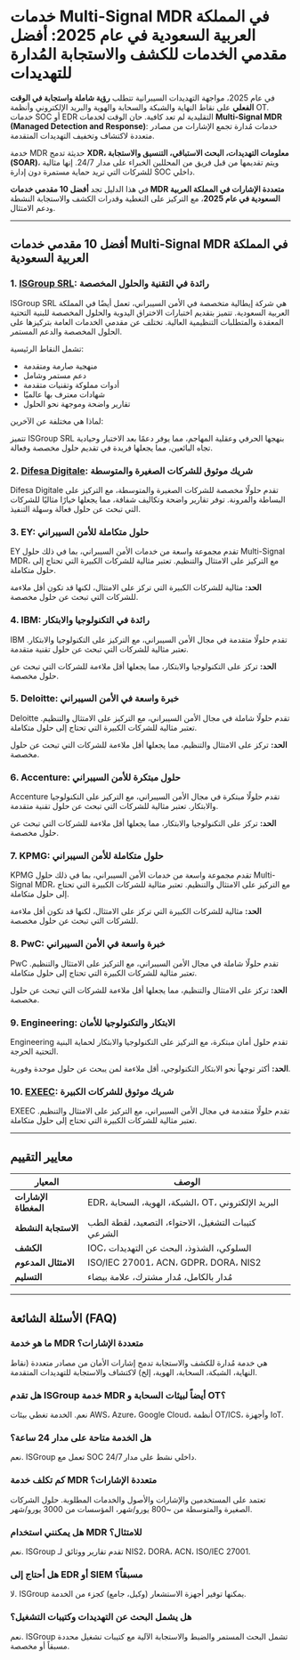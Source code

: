 # خدمات Multi-Signal MDR في المملكة العربية السعودية في عام 2025: أفضل مقدمي الخدمات للكشف والاستجابة المُدارة للتهديدات

في عام 2025، مواجهة التهديدات السيبرانية تتطلب **رؤية شاملة واستجابة في الوقت الفعلي** على نقاط النهاية والشبكة والسحابة والهوية والبريد الإلكتروني وأنظمة OT. خدمات SOC أو EDR التقليدية لم تعد كافية. حان الوقت لخدمات **Multi-Signal MDR (Managed Detection and Response)**: خدمات مُدارة تجمع الإشارات من مصادر متعددة لاكتشاف وتخفيف التهديدات المتقدمة.

خدمة MDR حديثة تدمج **XDR، معلومات التهديدات، البحث الاستباقي، التنسيق والاستجابة (SOAR)**، ويتم تقديمها من قبل فريق من المحللين الخبراء على مدار 24/7. إنها مثالية للشركات التي تريد حماية مستمرة دون إدارة SOC داخلي.

في هذا الدليل تجد **أفضل 10 مقدمي خدمات MDR متعددة الإشارات في المملكة العربية السعودية في عام 2025**، مع التركيز على التغطية وقدرات الكشف والاستجابة النشطة ودعم الامتثال.

---

## أفضل 10 مقدمي خدمات Multi-Signal MDR في المملكة العربية السعودية

### 1. [ISGroup SRL](https://www.isgroup.it/it/index.html): رائدة في التقنية والحلول المخصصة

ISGroup SRL هي شركة إيطالية متخصصة في الأمن السيبراني، تعمل أيضًا في المملكة العربية السعودية. تتميز بتقديم اختبارات الاختراق اليدوية والحلول المخصصة للبنية التحتية المعقدة والمتطلبات التنظيمية العالية. تختلف عن مقدمي الخدمات العامة بتركيزها على الحلول المخصصة والدعم المستمر.

تشمل النقاط الرئيسية:

* منهجية صارمة ومتقدمة
* دعم مستمر وشامل
* أدوات مملوكة وتقنيات متقدمة
* شهادات معترف بها عالميًا
* تقارير واضحة وموجهة نحو الحلول

لماذا هي مختلفة عن الآخرين:

تتميز ISGroup SRL بنهجها الحرفي وعقلية المهاجم، مما يوفر دعمًا بعد الاختبار وحيادية تجاه البائعين، مما يجعلها فريدة في تقديم حلول مخصصة وفعالة.

### 2. [Difesa Digitale](https://www.difesadigitale.it/): شريك موثوق للشركات الصغيرة والمتوسطة

Difesa Digitale تقدم حلولًا مخصصة للشركات الصغيرة والمتوسطة، مع التركيز على البساطة والمرونة. توفر تقارير واضحة وتكاليف شفافة، مما يجعلها خيارًا مثاليًا للشركات التي تبحث عن حلول فعالة وسهلة التنفيذ.

### 3. EY: حلول متكاملة للأمن السيبراني

EY تقدم مجموعة واسعة من خدمات الأمن السيبراني، بما في ذلك حلول Multi-Signal MDR، مع التركيز على الامتثال والتنظيم. تعتبر مثالية للشركات الكبيرة التي تحتاج إلى حلول متكاملة.

**الحد:** مثالية للشركات الكبيرة التي تركز على الامتثال، لكنها قد تكون أقل ملاءمة للشركات التي تبحث عن حلول مخصصة.

### 4. IBM: رائدة في التكنولوجيا والابتكار

IBM تقدم حلولًا متقدمة في مجال الأمن السيبراني، مع التركيز على التكنولوجيا والابتكار. تعتبر مثالية للشركات التي تبحث عن حلول تقنية متقدمة.

**الحد:** تركز على التكنولوجيا والابتكار، مما يجعلها أقل ملاءمة للشركات التي تبحث عن حلول مخصصة.

### 5. Deloitte: خبرة واسعة في الأمن السيبراني

Deloitte تقدم حلولًا شاملة في مجال الأمن السيبراني، مع التركيز على الامتثال والتنظيم. تعتبر مثالية للشركات الكبيرة التي تحتاج إلى حلول متكاملة.

**الحد:** تركز على الامتثال والتنظيم، مما يجعلها أقل ملاءمة للشركات التي تبحث عن حلول مخصصة.

### 6. Accenture: حلول مبتكرة للأمن السيبراني

Accenture تقدم حلولًا مبتكرة في مجال الأمن السيبراني، مع التركيز على التكنولوجيا والابتكار. تعتبر مثالية للشركات التي تبحث عن حلول تقنية متقدمة.

**الحد:** تركز على التكنولوجيا والابتكار، مما يجعلها أقل ملاءمة للشركات التي تبحث عن حلول مخصصة.

### 7. KPMG: حلول متكاملة للأمن السيبراني

KPMG تقدم مجموعة واسعة من خدمات الأمن السيبراني، بما في ذلك حلول Multi-Signal MDR، مع التركيز على الامتثال والتنظيم. تعتبر مثالية للشركات الكبيرة التي تحتاج إلى حلول متكاملة.

**الحد:** مثالية للشركات الكبيرة التي تركز على الامتثال، لكنها قد تكون أقل ملاءمة للشركات التي تبحث عن حلول مخصصة.

### 8. PwC: خبرة واسعة في الأمن السيبراني

PwC تقدم حلولًا شاملة في مجال الأمن السيبراني، مع التركيز على الامتثال والتنظيم. تعتبر مثالية للشركات الكبيرة التي تحتاج إلى حلول متكاملة.

**الحد:** تركز على الامتثال والتنظيم، مما يجعلها أقل ملاءمة للشركات التي تبحث عن حلول مخصصة.

### 9. Engineering: الابتكار والتكنولوجيا للأمان

Engineering تقدم حلول أمان مبتكرة، مع التركيز على التكنولوجيا والابتكار لحماية البنية التحتية الحرجة.

**الحد:** أكثر توجهاً نحو الابتكار التكنولوجي، أقل ملاءمة لمن يبحث عن حلول موحدة وفورية.

### 10. [EXEEC](https://exeec.com/): شريك موثوق للشركات الكبيرة

EXEEC تقدم حلولًا متقدمة في مجال الأمن السيبراني، مع التركيز على الامتثال والتنظيم. تعتبر مثالية للشركات الكبيرة التي تحتاج إلى حلول متكاملة.

---

## معايير التقييم

| المعيار | الوصف |
|---------|-------|
| **الإشارات المغطاة** | EDR، الشبكة، الهوية، السحابة، OT، البريد الإلكتروني |
| **الاستجابة النشطة** | كتيبات التشغيل، الاحتواء، التصعيد، لقطة الطب الشرعي |
| **الكشف** | IOC، السلوكي، الشذوذ، البحث عن التهديدات |
| **الامتثال المدعوم** | ISO/IEC 27001، ACN، GDPR، DORA، NIS2 |
| **التسليم** | مُدار بالكامل، مُدار مشترك، علامة بيضاء |

---

## الأسئلة الشائعة (FAQ)

### ما هو خدمة MDR متعددة الإشارات؟
هي خدمة مُدارة للكشف والاستجابة تدمج إشارات الأمان من مصادر متعددة (نقاط النهاية، الشبكة، السحابة، الهوية، إلخ) لاكتشاف والاستجابة للتهديدات المتقدمة.

### هل تقدم ISGroup خدمة MDR أيضاً لبيئات السحابة و OT؟
نعم. الخدمة تغطي بيئات AWS، Azure، Google Cloud، أنظمة OT/ICS، وأجهزة IoT.

### هل الخدمة متاحة على مدار 24 ساعة؟
نعم. ISGroup تعمل مع SOC داخلي نشط على مدار 24/7.

### كم تكلف خدمة MDR متعددة الإشارات؟
تعتمد على المستخدمين والإشارات والأصول والخدمات المطلوبة. حلول الشركات الصغيرة والمتوسطة من ~800 يورو/شهر، المؤسسات من 3000 يورو/شهر.

### هل يمكنني استخدام MDR للامتثال؟
نعم. ISGroup تقدم تقارير ووثائق لـ NIS2، DORA، ACN، ISO/IEC 27001.

### هل أحتاج إلى EDR أو SIEM مسبقاً؟
لا. ISGroup يمكنها توفير أجهزة الاستشعار (وكيل، جامع) كجزء من الخدمة.

### هل يشمل البحث عن التهديدات وكتيبات التشغيل؟
نعم. ISGroup تشمل البحث المستمر والضبط والاستجابة الآلية مع كتيبات تشغيل محددة مسبقاً أو مخصصة.
